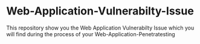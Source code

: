 # Web-Application-Vulnerabilty-Issue
This repository show you the Web Application Vulnerabilty Issue which you will find during the process of your Web-Application-Penetratesting

